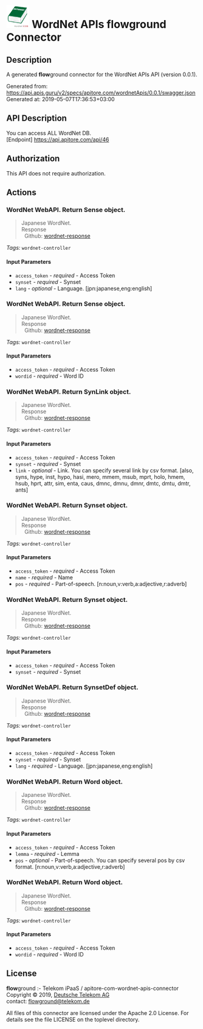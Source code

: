 # ![LOGO](logo.png) WordNet APIs **flow**ground Connector

## Description

A generated **flow**ground connector for the WordNet APIs API (version 0.0.1).

Generated from: https://api.apis.guru/v2/specs/apitore.com/wordnetApis/0.0.1/swagger.json<br/>
Generated at: 2019-05-07T17:36:53+03:00

## API Description

You can access ALL WordNet DB.<BR />[Endpoint] https://api.apitore.com/api/46

## Authorization

This API does not require authorization.

## Actions

### WordNet WebAPI. Return Sense object.

> Japanese WordNet.<BR />Response<BR />&nbsp; Github: <a href="https://github.com/keigohtr/apitore-response-parent/tree/master/wordnet-response">wordnet-response</a><BR />

*Tags:* `wordnet-controller`

#### Input Parameters
* `access_token` - _required_ - Access Token
* `synset` - _required_ - Synset
* `lang` - _optional_ - Language. [jpn:japanese,eng:english]

### WordNet WebAPI. Return Sense object.

> Japanese WordNet.<BR />Response<BR />&nbsp; Github: <a href="https://github.com/keigohtr/apitore-response-parent/tree/master/wordnet-response">wordnet-response</a><BR />

*Tags:* `wordnet-controller`

#### Input Parameters
* `access_token` - _required_ - Access Token
* `wordid` - _required_ - Word ID

### WordNet WebAPI. Return SynLink object.

> Japanese WordNet.<BR />Response<BR />&nbsp; Github: <a href="https://github.com/keigohtr/apitore-response-parent/tree/master/wordnet-response">wordnet-response</a><BR />

*Tags:* `wordnet-controller`

#### Input Parameters
* `access_token` - _required_ - Access Token
* `synset` - _required_ - Synset
* `link` - _optional_ - Link. You can specify several link by csv format. [also, syns, hype, inst, hypo, hasi, mero, mmem, msub, mprt, holo, hmem, hsub, hprt, attr, sim, enta, caus, dmnc, dmnu, dmnr, dmtc, dmtu, dmtr, ants]

### WordNet WebAPI. Return Synset object.

> Japanese WordNet.<BR />Response<BR />&nbsp; Github: <a href="https://github.com/keigohtr/apitore-response-parent/tree/master/wordnet-response">wordnet-response</a><BR />

*Tags:* `wordnet-controller`

#### Input Parameters
* `access_token` - _required_ - Access Token
* `name` - _required_ - Name
* `pos` - _required_ - Part-of-speech. [n:noun,v:verb,a:adjective,r:adverb]

### WordNet WebAPI. Return Synset object.

> Japanese WordNet.<BR />Response<BR />&nbsp; Github: <a href="https://github.com/keigohtr/apitore-response-parent/tree/master/wordnet-response">wordnet-response</a><BR />

*Tags:* `wordnet-controller`

#### Input Parameters
* `access_token` - _required_ - Access Token
* `synset` - _required_ - Synset

### WordNet WebAPI. Return SynsetDef object.

> Japanese WordNet.<BR />Response<BR />&nbsp; Github: <a href="https://github.com/keigohtr/apitore-response-parent/tree/master/wordnet-response">wordnet-response</a><BR />

*Tags:* `wordnet-controller`

#### Input Parameters
* `access_token` - _required_ - Access Token
* `synset` - _required_ - Synset
* `lang` - _required_ - Language. [jpn:japanese,eng:english]

### WordNet WebAPI. Return Word object.

> Japanese WordNet.<BR />Response<BR />&nbsp; Github: <a href="https://github.com/keigohtr/apitore-response-parent/tree/master/wordnet-response">wordnet-response</a><BR />

*Tags:* `wordnet-controller`

#### Input Parameters
* `access_token` - _required_ - Access Token
* `lemma` - _required_ - Lemma
* `pos` - _optional_ - Part-of-speech. You can specify several pos by csv format. [n:noun,v:verb,a:adjective,r:adverb]

### WordNet WebAPI. Return Word object.

> Japanese WordNet.<BR />Response<BR />&nbsp; Github: <a href="https://github.com/keigohtr/apitore-response-parent/tree/master/wordnet-response">wordnet-response</a><BR />

*Tags:* `wordnet-controller`

#### Input Parameters
* `access_token` - _required_ - Access Token
* `wordid` - _required_ - Word ID

## License

**flow**ground :- Telekom iPaaS / apitore-com-wordnet-apis-connector<br/>
Copyright © 2019, [Deutsche Telekom AG](https://www.telekom.de)<br/>
contact: flowground@telekom.de

All files of this connector are licensed under the Apache 2.0 License. For details
see the file LICENSE on the toplevel directory.
